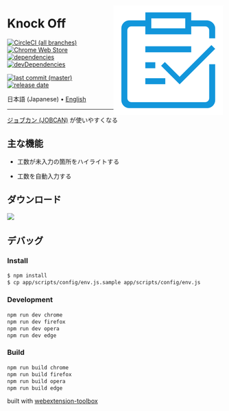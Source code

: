 [<img align="right" src="./assets/icon.svg?sanitize=true">](https://github.com/Amabel/knock-off)

# Knock Off

[![CircleCI (all branches)](https://img.shields.io/circleci/project/github/Amabel/knock-off.svg)](https://circleci.com/gh/Amabel/knock-off)
[![Chrome Web Store](https://img.shields.io/chrome-web-store/v/nieaaebpmiidhgpdfnffjabiioamhccl.svg?color=#50ca26)](https://chrome.google.com/webstore/detail/knock-off/nieaaebpmiidhgpdfnffjabiioamhccl)
[![dependencies](https://img.shields.io/david/Amabel/knock-off.svg)](https://david-dm.org/amabel/knock-off)
[![devDependencies](https://img.shields.io/david/dev/Amabel/knock-off.svg)](https://david-dm.org/amabel/knock-off?type=dev)

[![last commit (master)](https://img.shields.io/github/last-commit/amabel/knock-off/master.svg)](https://github.com/Amabel/knock-off/commits/master)
[![release date](https://img.shields.io/github/release-date/Amabel/knock-off.svg)](https://github.com/Amabel/knock-off/releases)

<p>
  日本語 (Japanese) •
  <a href="/docs/README.en.md">English</a>
</p>

---

[ジョブカン (JOBCAN)](https://ssl.jobcan.jp/employee) が使いやすくなる

## 主な機能

* 工数が未入力の箇所をハイライトする

* 工数を自動入力する

## ダウンロード

<a href="https://chrome.google.com/webstore/detail/knock-off/nieaaebpmiidhgpdfnffjabiioamhccl"><img src="https://res.cloudinary.com/luoweibinb/image/upload/v1561301816/knock-off/ChromeWebStore_BadgeWBorder_v2_496x150.png"></a>

## デバッグ

### Install

	$ npm install
    $ cp app/scripts/config/env.js.sample app/scripts/config/env.js

### Development

    npm run dev chrome
    npm run dev firefox
    npm run dev opera
    npm run dev edge

### Build

    npm run build chrome
    npm run build firefox
    npm run build opera
    npm run build edge

built with [webextension-toolbox](https://github.com/HaNdTriX/webextension-toolbox)
